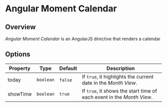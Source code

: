 # Angular Moment Calendar

## Overview

*Angular Moment Calendar* is an AngularJS directive that renders a calendar

## Options

Property | Type | Default | Description
---|---|---|---
today | `boolean` | `false` | If `true`, it highlights the current date in the *Month View*.
showTime| `boolean` | `true` | If `true`, it shows the start time of each event in the *Month View*.